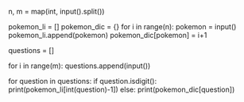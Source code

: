 n, m = map(int, input().split())

pokemon_li = []
pokemon_dic = {}
for i in range(n):
    pokemon = input()
    pokemon_li.append(pokemon)
    pokemon_dic[pokemon] = i+1

questions = []

for i in range(m):
    questions.append(input())

for question in questions:
    if question.isdigit():
        print(pokemon_li[int(question)-1])
    else:
        print(pokemon_dic[question])
